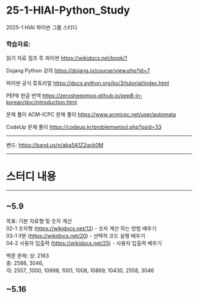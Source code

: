 # 25-1-HIAI-Python_Study
2025-1 HIAI 파이썬 그룹 스터디

### 학습자료:
읽기 자료
점프 투 파이썬
https://wikidocs.net/book/1

Dojang Python 강의
https://dojang.io/course/view.php?id=7

파이썬 공식 튜토리얼
https://docs.python.org/ko/3/tutorial/index.html

PEP8 한글 번역
https://zerosheepmoo.github.io/pep8-in-korean/doc/introduction.html

문제 풀이
ACM-ICPC 문제 풀이
https://www.acmicpc.net/user/automata

CodeUp 문제 풀이
https://codeup.kr/problemsetsol.php?psid=33

---

밴드:
https://band.us/n/aba5A1Z2gck0M

---

# 스터디 내용

---

## ~5.9

목표: 기본 자료형 및 숫자 계산  
02-1 숫자형 (https://wikidocs.net/12) - 숫자 계산 하는 방법 배우기  
03-1 if문 (https://wikidocs.net/20) - 선택적 코드 실행 배우기  
04-2 사용자 입출력 (https://wikidocs.net/25) - 사용자 입출력 배우기    
  
백준 문제: 
상: 2163  
중: 2588, 3046,   
히: 2557, ,1000, 10998, 1001, 1008, 10869, 10430, 2558, 3046  
  
## ~5.16



